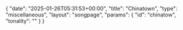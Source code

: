 {
    "date": "2025-01-26T05:31:53+00:00",
    "title": "Chinatown",
    "type": "miscellaneous",
    "layout": "songpage",
    "params": {
        "id": "chinatow",
        "tonality": ""
    }
}